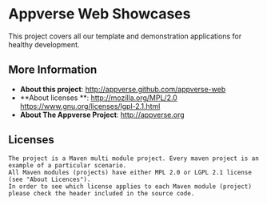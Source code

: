 Appverse Web Showcases
======================

This project covers all our template and demonstration applications for healthy development. 

## More Information

* **About this project**: <http://appverse.github.com/appverse-web>
* **About licenses **: <http://mozilla.org/MPL/2.0>
                       <https://www.gnu.org/licenses/lgpl-2.1.html>
* **About The Appverse Project**: <http://appverse.org>

## Licenses

    The project is a Maven multi module project. Every maven project is an example of a particular scenario.
    All Maven modules (projects) have either MPL 2.0 or LGPL 2.1 license (see "About Licences").
    In order to see which license applies to each Maven module (project) please check the header included in the source code.

